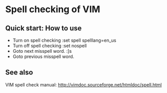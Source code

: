 # Spell checking of VIM

## Quick start: How to use

- Turn on spell checking
:set spell spelllang=en_us
- Turn off spell checking
:set nospell
- Goto next misspell word.
:]s
- Goto previous misspell word.


## See also
  VIM spell check manual: http://vimdoc.sourceforge.net/htmldoc/spell.html

